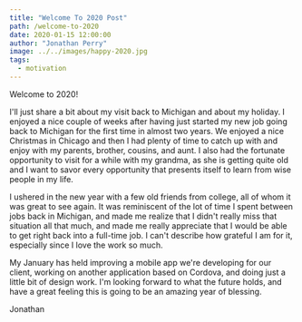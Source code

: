 ```yaml
---
title: "Welcome To 2020 Post"
path: /welcome-to-2020
date: 2020-01-15 12:00:00
author: "Jonathan Perry"
image: ../../images/happy-2020.jpg
tags:
  - motivation
---
```


Welcome to 2020!  

I'll just share a bit about my visit back to Michigan and about
my holiday. I enjoyed a nice couple of weeks after having just
started my new job going back to Michigan for the first time in
almost two years. We enjoyed a nice Christmas in Chicago and then
I had plenty of time to catch up with and enjoy with my parents,
brother, cousins, and aunt. I also had the fortunate opportunity
to visit for a while with my grandma, as she is getting quite old
and I want to savor every opportunity that presents itself to
learn from wise people in my life.

I ushered in the new year with a few old friends from college, all of whom
it was great to see again. It was reminiscent of the lot of time I spent
between jobs back in Michigan, and made me realize that I didn't really
miss that situation all that much, and made me really appreciate that I would
be able to get right back into a full-time job. I can't describe how grateful
I am for it, especially since I love the work so much.

My January has held improving a mobile app we're developing for our client,
working on another application based on Cordova, and doing just a little bit
of design work. I'm looking forward to what the future holds, and have a great
feeling this is going to be an amazing year of blessing.

Jonathan